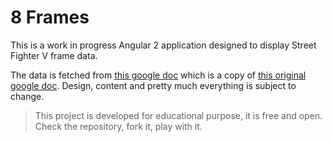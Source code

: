 # 8 Frames

This is a work in progress Angular 2 application designed to display Street Fighter V frame data.

The data is fetched from [this google doc](https://docs.google.com/spreadsheets/d/1qHH6gZ6_TvY1FGWlMNYjxUOGb9_aX9fsNOptmKks1SA/edit?usp=sharing) which is a copy of [this original google doc](https://docs.google.com/spreadsheets/d/1976rt8B91PqVCeYJAmcnW1uwVJ0H03QJtV-dJC5ohL8/htmlview?sle=true#).
Design, content and pretty much everything is subject to change.</p>

>This project is developed for educational purpose, it is free and open. Check the repository, fork it, play with it.
